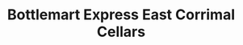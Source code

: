 ---
title: "Bottlemart Express East Corrimal Cellars"
url: /east-corrimal/bottlemart-express-east-corrimal-cellars/
shop: alcohol
---